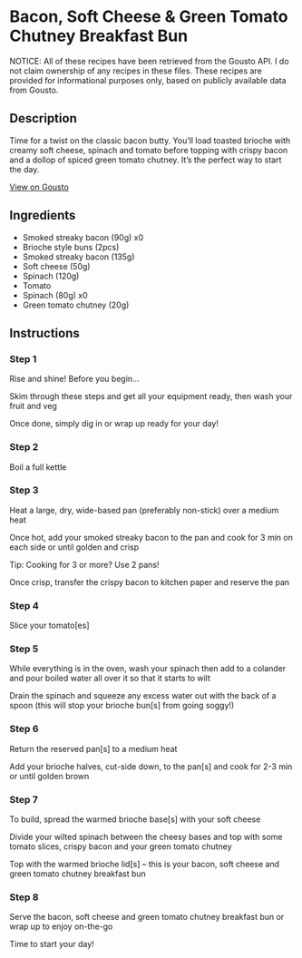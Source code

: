 # Bacon, Soft Cheese & Green Tomato Chutney Breakfast Bun

NOTICE: All of these recipes have been retrieved from the Gousto API. I do not claim ownership of any recipes in these files. These recipes are provided for informational purposes only, based on publicly available data from Gousto.

## Description

Time for a twist on the classic bacon butty. You’ll load toasted brioche with creamy soft cheese, spinach and tomato before topping with crispy bacon and a dollop of spiced green tomato chutney. It’s the perfect way to start the day.

[View on Gousto](https://www.gousto.co.uk/recipes/cookbook/bacon-soft-cheese-green-tomato-chutney-breakfast-bun)

## Ingredients

- Smoked streaky bacon (90g) x0
- Brioche style buns (2pcs)
- Smoked streaky bacon (135g)
- Soft cheese (50g)
- Spinach (120g)
- Tomato
- Spinach (80g) x0
- Green tomato chutney (20g)

## Instructions


### Step 1

Rise and shine! Before you begin…

Skim through these steps and get all your equipment ready, then wash your fruit and veg

Once done, simply dig in or wrap up ready for your day!


### Step 2

Boil a full kettle


### Step 3

Heat a large, dry, wide-based pan (preferably non-stick) over a medium heat

Once hot, add your smoked streaky bacon to the pan and cook for 3 min on each side or until golden and crisp

Tip: Cooking for 3 or more? Use 2 pans!

Once crisp, transfer the crispy bacon to kitchen paper and reserve the pan


### Step 4

Slice your tomato[es]


### Step 5

While everything is in the oven, wash your spinach then add to a colander and pour boiled water all over it so that it starts to wilt

Drain the spinach and squeeze any excess water out with the back of a spoon (this will stop your brioche bun[s] from going soggy!)


### Step 6

Return the reserved pan[s] to a medium heat

Add your brioche halves, cut-side down, to the pan[s] and cook for 2-3 min or until golden brown


### Step 7

To build, spread the warmed brioche base[s] with your soft cheese

Divide your wilted spinach between the cheesy bases and top with some tomato slices, crispy bacon and your green tomato chutney

Top with the warmed brioche lid[s] – this is your bacon, soft cheese and green tomato chutney breakfast bun

### Step 8

Serve the bacon, soft cheese and green tomato chutney breakfast bun or wrap up to enjoy on-the-go

Time to start your day!

